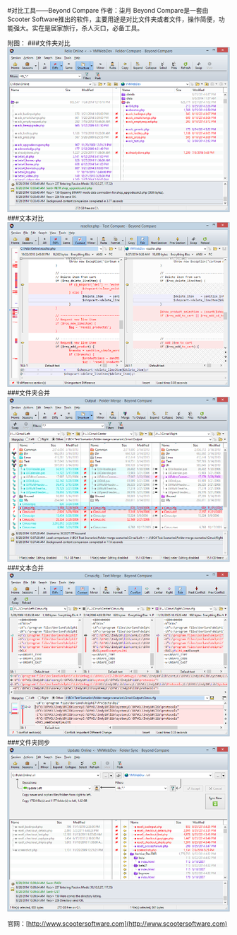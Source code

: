 #对比工具——Beyond Compare
    作者：柒月
Beyond Compare是一套由Scooter Software推出的软件，主要用途是对比文件夹或者文件，操作简便，功能强大。实在是居家旅行，杀人灭口，必备工具。

附图：
###文件夹对比
![文件夹对比](imgs/FolderCompare.png)
###文本对比
![文本对比](imgs/TextCompare.png)
###文件夹合并
![文件夹合并](imgs/FolderMerge.png)
###文本合并
![文本合并](imgs/TextMerge.png)
###文件夹同步
![文件夹同步](imgs/FolderSync.png)


官网：[http://www.scootersoftware.com](http://www.scootersoftware.com)
